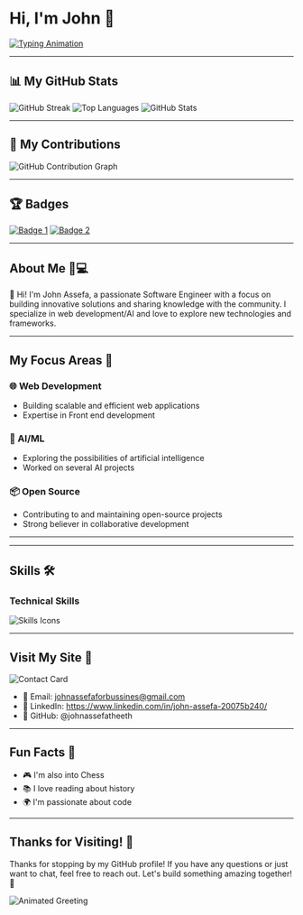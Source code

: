 # Hi, I'm John 🚀

[![Typing Animation](https://readme-typing-svg.herokuapp.com?color=FF6B6B&lines=Passionate+Developer+&&+Open+Source+Enthusiast+&&+AI+ML+Enthusiast)](https://github.com/johnassefatheeth)

---

## 📊 My GitHub Stats

![GitHub Streak](https://github-readme-streak-stats.herokuapp.com/?user=johnassefatheeth)
![Top Languages](https://github-readme-stats.vercel.app/api/top-langs/?username=johnassefatheeth)
![GitHub Stats](https://github-readme-stats.vercel.app/api?username=johnassefatheeth&show_icons=true&theme=radical)

---

## 🌟 My Contributions

![GitHub Contribution Graph](https://github.com/users/johnassefatheeth/contributions)

---

## 🏆 Badges

[![Badge 1](https://img.shields.io/badge/Badge1-Label1-Informational)](link)
[![Badge 2](https://img.shields.io/badge/Badge2-Label2-Informational)](link)

---

## About Me 🧑💻

👋 Hi! I'm John Assefa, a passionate Software Engineer with a focus on building innovative solutions and sharing knowledge with the community. I specialize in web development/AI and love to explore new technologies and frameworks.

---

## My Focus Areas 🎯

### 🌐 Web Development
- Building scalable and efficient web applications
- Expertise in Front end development

### 🤖 AI/ML
- Exploring the possibilities of artificial intelligence
- Worked on several AI projects

### 📦 Open Source
- Contributing to and maintaining open-source projects
- Strong believer in collaborative development

---

---

## Skills 🛠️

### Technical Skills
![Skills Icons](https://skillicons.dev/icons?i=js,python,react,vue,next,nuxt,express,html,css,nodejs,postgres,mongo,mysql,git,tailwind,threejs)

---

## Visit My Site 📱

![Contact Card](https://api.qrserver.com/v1/create-qr-code/?size=400x400&data=https://johnassefa.netlify.app/)

- 📧 Email: johnassefaforbussines@gmail.com
- 📱 LinkedIn: https://www.linkedin.com/in/john-assefa-20075b240/
- 📱 GitHub: @johnassefatheeth

---

## Fun Facts 🎉

- 🎮 I'm also into Chess
- 📚 I love reading about history
- 🌍 I'm passionate about code

---

## Thanks for Visiting! 🙏

Thanks for stopping by my GitHub profile! If you have any questions or just want to chat, feel free to reach out. Let's build something amazing together! 🚀

![Animated Greeting](https://readme-typing-svg.herokuapp.com?color=FF6B6B&lines=Happy+coding!+🚀)
